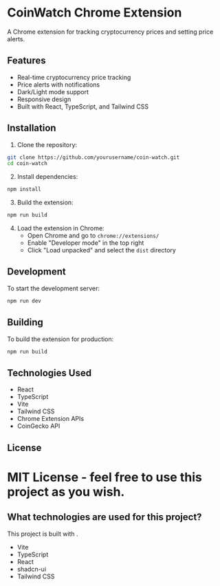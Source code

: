 
# CoinWatch Chrome Extension

A Chrome extension for tracking cryptocurrency prices and setting price alerts.

## Features

- Real-time cryptocurrency price tracking
- Price alerts with notifications
- Dark/Light mode support
- Responsive design
- Built with React, TypeScript, and Tailwind CSS

## Installation

1. Clone the repository:
```bash
git clone https://github.com/yourusername/coin-watch.git
cd coin-watch
```

2. Install dependencies:
```bash
npm install
```

3. Build the extension:
```bash
npm run build
```

4. Load the extension in Chrome:
   - Open Chrome and go to `chrome://extensions/`
   - Enable "Developer mode" in the top right
   - Click "Load unpacked" and select the `dist` directory

## Development

To start the development server:
```bash
npm run dev
```

## Building

To build the extension for production:
```bash
npm run build
```

## Technologies Used

- React
- TypeScript
- Vite
- Tailwind CSS
- Chrome Extension APIs
- CoinGecko API

## License

MIT License - feel free to use this project as you wish.
=======
## What technologies are used for this project?

This project is built with .

- Vite
- TypeScript
- React
- shadcn-ui
- Tailwind CSS
